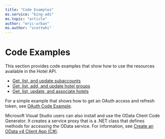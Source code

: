 ```yaml
---
title: "Code Examples"
ms.service: "bing-ads"
ms.topic: "article"
author: "eric-urban"
ms.author: "scottwhi"
---
```

# Code Examples
This section provides code examples that show how to use the resources available in the Hotel API.

* [Get, list, and update subaccounts](../hotel-service/code-example-subaccount.md)
* [Get, list, add, and update hotel groups](../hotel-service/code-example-hotel-group.md)
* [Get, list, update, and associate hotels](../hotel-service/code-example-hotel.md)

For a simple example that shows how to get an OAuth access and refresh token, see [OAuth Code Example](../hotel-service/code-example-oauth.md).

Microsoft Visual Studio users can also install and use the OData Client Code Generator. It creates a service proxy that is a .NET class that defines methods for accessing the OData service. For information, see [Create an OData v4 Client App (C#)](https://docs.microsoft.com/aspnet/web-api/overview/odata-support-in-aspnet-web-api/odata-v4/create-an-odata-v4-client-app).
